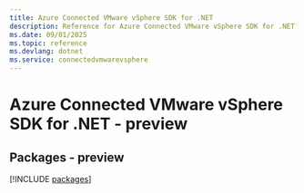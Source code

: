 ```yaml
---
title: Azure Connected VMware vSphere SDK for .NET
description: Reference for Azure Connected VMware vSphere SDK for .NET
ms.date: 09/01/2025
ms.topic: reference
ms.devlang: dotnet
ms.service: connectedvmwarevsphere
---
```

# Azure Connected VMware vSphere SDK for .NET - preview
## Packages - preview
[!INCLUDE [packages](connected-vmware-vsphere-index.md)]